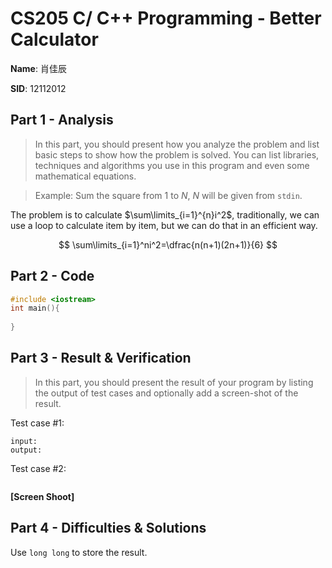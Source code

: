 # CS205 C/ C++ Programming - Better Calculator

**Name**: 肖佳辰

**SID**: 12112012

## Part 1 - Analysis

> In this part, you should present how you analyze the problem and list basic steps to show how the
> problem is solved.
> You can list libraries, techniques and algorithms you use in this program and even some mathematical
> equations.

> Example: Sum the square from 1 to $N$, $N$ will be given from `stdin`.

The problem is to calculate $\sum\limits_{i=1}^{n}i^2$, traditionally, we can use a loop to calculate item by item, but we can do that in an efficient way.  

$$
\sum\limits_{i=1}^ni^2=\dfrac{n(n+1)(2n+1)}{6}
$$


## Part 2 - Code

```cpp
#include <iostream>
int main(){
    
}
```

## Part 3 - Result & Verification

> In this part, you should present the result of your program by listing the output of test cases and optionally add a screen-shot of the result.  

Test case #1:

```
input: 
output: 
```

Test case #2:

```
```

**[Screen Shoot]**

## Part 4 - Difficulties & Solutions

Use `long long` to store the result.

